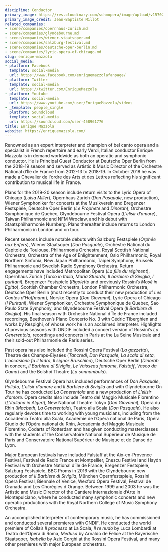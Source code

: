 ```yaml
---
discipline: Conductor
primary_image: https://res.cloudinary.com/schmopera/image/upload/v1570227119/media/2019/10/Mazzola_2_Credit_Jean-Baptiste_Millot_vmrh1j.jpg
primary_image_credit: Jean-Baptiste Millot
related_companies:
- scene/companies/opernhaus-zurich.md
- scene/companies/glyndebourne.md
- scene/companies/wiener-staatsoper.md
- scene/companies/salzburg-festival.md
- scene/companies/deutsche-oper-berlin.md
- scene/companies/lyric-opera-of-chicago.md
slug: enrique-mazzola
social_media:
- platform: Facebook
  template: social-media
  url: https://www.facebook.com/enriquemazzolafanpage/
- platform: Twitter
  template: social-media
  url: https://twitter.com/EnriqueMazzola
- platform: Youtube
  template: social-media
  url: https://www.youtube.com/user/EnriqueMazzola/videos
- _template: people_single
  platform: Soundcloud
  template: social-media
  url: https://soundcloud.com/user-458961776
title: Enrique Mazzola
website: https://enriquemazzola.com/
---
```

Renowned as an expert interpreter and champion of bel canto opera and a specialist in French repertoire and early Verdi, Italian conductor Enrique Mazzola is in demand worldwide as both an operatic and symphonic conductor. He is Principal Guest Conductor at Deutsche Oper Berlin from the 2018-19 season and served as Artistic & Music Director of the Orchestre National d’Île de France from 2012-13 to 2018-19. In October 2018 he was made a Chevalier de l'ordre des Arts et des Lettres reflecting his significant contribution to musical life in France.

Plans for the 2019-20 season include return visits to the Lyric Opera of Chicago (_Luisa Miller_), Opernhaus Zurich (_Don Pasquale_, new production), Wiener Symphoniker for concerts at the Musikverein and Bregenzer Festspiele, Deutsche Oper Berlin (_Le Prophete_ and _Dinorah_), Orchestre Symphonique de Quebec, Glyndebourne Festival Opera (_L'elisir d’amore_), Taiwan Philharmonic and NFM Wroclaw, and his debut with Staatsphilharmonie Nurnberg. Plans thereafter include returns to London Philharmonic in London and on tour.

Recent seasons include notable debuts with Salzburg Festspiele (_Orphée aux Enfers_), Wiener Staatsoper (_Don Pasquale_), Orchestre National du Capitole de Toulouse, Philharmonia Orchestra, Royal Scottish National Orchestra, Orchestra of the Age of Enlightenment, Oslo Philharmonic, Royal Northern Sinfonia, New Japan Philharmonic, Taipei Symphony, Brussels Philharmonic and Swedish Radio Symphony Orchestra. Return engagements have included Metropolitan Opera (_La fille du régiment_), Opernhaus Zurich (_Turco in Italia_, _Maria Stuarda_, _Il barbiere di Siviglia_, _I puritani_), Bregenzer Festspiele (_Rigoletto_ and previously Rossini’s _Mosè in Egitto_), Scottish Chamber Orchestra, London Philharmonic Orchestra, Deutsche Oper Berlin (most recently to conduct their new production of _Les Contes d'Hoffmann_), Norske Opera (_Don Giovanni_), Lyric Opera of Chicago (_I Puritani_), Wiener Symphoniker, Orchestre Symphonique de Quebec, Sao Paulo State Symphony, and Glyndebourne Festival Opera (_Il Barbiere di Siviglia_). His final season with Orchestre National d’Île de France included recordings, Beethoven’s Piano Concerto No. 3 with Cédric Tiberghien and works by Respighi, of whose work he is an acclaimed interpreter. Highlights of previous seasons with ONDIF included a concert version of Rossini’s _La Cenerentola_, recordings and concerts in Paris at the La Seine Musicale and their sold-out Philharmonie de Paris series.

Past opera has also included the Rossini Opera Festival (_La gazzetta_), Theatre des Champs-Elysées (_Tancredi_, _Don Pasquale_, _La scala di seta_, _L'occasione fa il ladro_, _Il signor Bruschino_), Deutsche Oper Berlin (_Dinorah_ in concert, _Il Barbiere di Siviglia_, _Le Vaisseau fantome_, _Falstaff_, _Vasco da Gama_) and the Bolshoi Theatre (_La sonnambula_).

Glyndebourne Festival Opera has included performances of _Don Pasquale_, _Poliuto_, _L’elisir d’amore_ and _Il Barbiere di Siviglia_ and with Glyndebourne On Tour he has conducted _La Cenerentola_ and a new production of _L’elisir d’amore_. Opera credits also include Teatro del Maggio Musicale Fiorentino (_L’italiana in Algeri_), New National Theatre Tokyo (_Don Giovanni_), Opera du Rhin (_Macbeth_, _La Cenerentola_), Teatro alla Scala (_Don Pasquale_). He also regularly devotes time to working with young musicians, including from the Accademia Teatro alla Scala, Académie de l’Opéra national de Paris, Opéra Studio de l’Opéra national du Rhin, Accademia del Maggio Musicale Fiorentino, Codarts of Rotterdam and has given conducting masterclasses with the students of the Conservatoire National Supérieur de Musique de Paris and Conservatoire National Supérieur de Musique et de Danse de Lyon.

Major European festivals have included Falstaff at the Aix-en-Provence Festival, Festival de Radio France et Montpellier, Enescu Festival and Haydn Festival with Orchestre National d’Île de France, Bregenzer Festspiele, Salzburg Festspiele, BBC Proms in 2016 with the Glyndebourne new production of _Il Barbiere di Siviglia_, München Opernfestspiele, Rossini Opera Festival, Biennale of Venice, Wexford Opera Festival, Festival de Granada and Les Chorégies d'Orange. Between 1999 and 2003 he was the Artistic and Music Director of the Cantiere Internazionale d’Arte in Montepulciano, where he conducted many symphonic concerts and new operatic productions with the Royal Northern College of Music Symphony Orchestra.

An accomplished interpreter of contemporary music, he has commissioned and conducted several premieres with ONDIF. He conducted the world premiere of Colla’s _Il processo_ at La Scala, _Il re nudo_ by Luca Lombardi at Teatro dell’Opera di Roma, _Medusa_ by Arnaldo de Felice at the Bayerische Staatsoper, _Isabella_ by Azio Corghi at the Rossini Opera Festival, and many other premieres with major European orchestras.